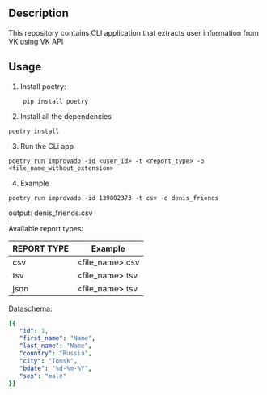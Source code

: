 ## Description

This repository contains CLI application that extracts user information from VK using VK API

## Usage
1) Install poetry:
```
    pip install poetry
```
2) Install all the dependencies
```
poetry install
```
3) Run the CLi app
```
poetry run improvado -id <user_id> -t <report_type> -o <file_name_without_extension>
```

4) Example

```
poetry run improvado -id 139802373 -t csv -o denis_friends
```

output: denis_friends.csv

Available report types:

| REPORT TYPE | Example          |
|-------------|------------------|
| csv         | <file_name>.csv  |                                                 |
| tsv         | <file_name>.tsv  |
| json        | <file_name>.tsv  |

Dataschema:
```yaml
[{
   "id": 1,
   "first_name": "Name",
   "last_name": "Name",
   "country": "Russia",
   "city": "Tomsk",
   "bdate": "%d-%m-%Y",
   "sex": "male"
}]
